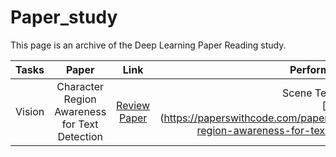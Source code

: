 # Paper_study
This page is an archive of the Deep Learning Paper Reading study.
 
| Tasks | Paper | Link | Performance Index |
|:---------------|:-------------:|:-------------:|-------------:|
| Vision | Character Region Awareness for Text Detection | [Review](https://velog.io/@kunha98/Character-Region-Awareness-for-Text-Detection) <br> [Paper](https://arxiv.org/pdf/1904.01941.pdf) | Scene Text Detection <br> [benchmark] (https://paperswithcode.com/paper/character-region-awareness-for-text-detection) |

